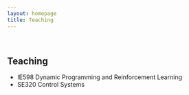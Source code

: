 ```yaml
---
layout: homepage
title: Teaching
---
```


<h1 id="teaching"></h1>

<h2 style="margin: 60px 0px -15px;">Teaching</h2>
<br>

- IE598 Dynamic Programming and Reinforcement Learning
- SE320 Control Systems
